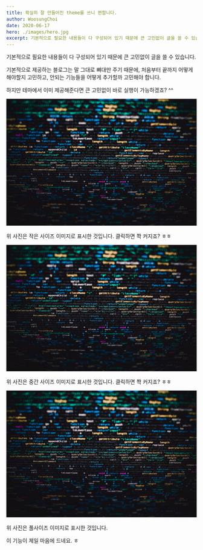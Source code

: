 ```yaml
---
title: 확실히 잘 만들어진 theme를 쓰니 편합니다.
author: WoosungChoi
date: 2020-06-17
hero: ./images/hero.jpg
excerpt: 기본적으로 필요한 내용들이 다 구성되어 있기 때문에 큰 고민없이 글을 쓸 수 있습니다.
---
```


기본적으로 필요한 내용들이 다 구성되어 있기 때문에 큰 고민없이 글을 쓸 수 있습니다.

기본적으로 제공하는 블로그는 말 그대로 뼈대만 주기 때문에, 처음부터 끝까지 어떻게 해야할지 고민하고, 안되는 기능들을 어떻게 추가할까 고민해야 합니다.

하지만 테마에서 이미 제공해준다면 큰 고민없이 바로 실행이 가능하겠죠? ^^

<div className="Image__Small">
  <img
    src="./images/ssh.jpg"
    title="작은 크기 이미지입니다."
    alt="Alt text"
  />
</div>

위 사진은 작은 사이즈 이미지로 표시한 것입니다. 클릭하면 쫙 커지죠? ㅎㅎ

<div className="Image__Medium">
  <img
    src="./images/ssh.jpg"
    title="중간 크기 이미지입니다."
    alt="Alt text"
  />
</div>

위 사진은 중간 사이즈 이미지로 표시한 것입니다. 클릭하면 쫙 커지죠? ㅎㅎ

<div className="Image__Large">
  <img
    src="./images/ssh.jpg"
    title="큰 크기 이미지입니다."
    alt="Alt text"
  />
</div>

위 사진은 풀사이즈 이미지로 표시한 것입니다.

이 기능이 제일 마음에 드네요. ㅎ